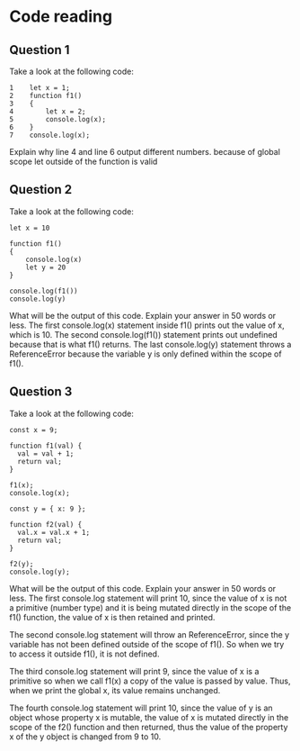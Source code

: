 # Code reading

## Question 1

Take a look at the following code:

```
1    let x = 1;
2    function f1()
3    {
4        let x = 2;
5        console.log(x);
6    }
7    console.log(x);
```

Explain why line 4 and line 6 output different numbers.
because of global scope let outside of the function is valid

## Question 2

Take a look at the following code:

```
let x = 10

function f1()
{
    console.log(x)
    let y = 20
}

console.log(f1())
console.log(y)
```

What will be the output of this code. Explain your answer in 50 words or less.
The first console.log(x) statement inside f1() prints out the value of x, which is 10. The second console.log(f1()) statement prints out undefined because that is what f1() returns. The last console.log(y) statement throws a ReferenceError because the variable y is only defined within the scope of f1().

## Question 3

Take a look at the following code:

```
const x = 9;

function f1(val) {
  val = val + 1;
  return val;
}

f1(x);
console.log(x);

const y = { x: 9 };

function f2(val) {
  val.x = val.x + 1;
  return val;
}

f2(y);
console.log(y);
```

What will be the output of this code. Explain your answer in 50 words or less.
The first console.log statement will print 10, since the value of x is not a primitive (number type) and it is being mutated directly in the scope of the f1() function, the value of x is then retained and printed.

The second console.log statement will throw an ReferenceError, since the y variable has not been defined outside of the scope of f1(). So when we try to access it outside f1(), it is not defined.

The third console.log statement will print 9, since the value of x is a primitive so when we call f1(x) a copy of the value is passed by value. Thus, when we print the global x, its value remains unchanged.

The fourth console.log statement will print 10, since the value of y is an object whose property x is mutable, the value of x is mutated directly in the scope of the f2() function and then returned, thus the value of the property x of the y object is changed from 9 to 10.
